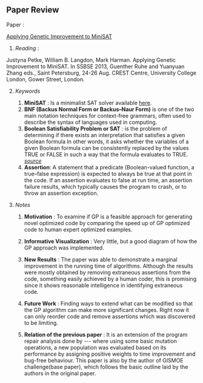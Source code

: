 ## Paper Review
Paper : 

[Applying Genetic Improvement to MiniSAT](http://www0.cs.ucl.ac.uk/staff/J.Petke/papers/Petke_2013_SSBSE.pdf)

1. *Reading* : 

Justyna Petke, William B. Langdon, Mark Harman. Applying Genetic Improvement to MiniSAT. In SSBSE 2013, Guenther Ruhe and Yuanyuan Zhang eds., Saint Petersburg, 24-26 Aug. CREST Centre, University College London, Gower Street, London.

2. *Keywords*

   1. **MiniSAT** : Is a minimalist SAT solver available [here](http://minisat.se/).
   2. **BNF (Backus Normal Form or Backus–Naur Form)** is one of the two main notation techniques for context-free grammars, often used to describe the syntax of languages used in computing.
   3. **Boolean Satisfiability Problem or SAT** : is the problem of determining if there exists an interpretation that satisfies a given Boolean formula In other words, it asks whether the variables of a given Boolean formula can be consistently replaced by the values TRUE or FALSE in such a way that the formula evaluates to TRUE. *[source](https://en.wikipedia.org/wiki/Boolean_satisfiability_problem)*
   4. **Assertion**: A statement that a predicate (Boolean-valued function, a true–false expression) is expected to always be true at that point in the code. If an assertion evaluates to false at run time, an assertion failure results, which typically causes the program to crash, or to throw an assertion exception.

3. *Notes*

   1. **Motivation** : To examine if GP is a feasible approach for generating novel optimized code by comparing the speed up of GP optimized code to human expert optimized examples.

   2. **Informative Visualization** : Very little, but a good diagram of how the GP approach was implemented. 


   3. **New Results** : The paper was able to demonstrate a marginal improvement in the running time of algorithms.  Although the results were mostly obtained by removing extraneous assertions from the code, something easily achieved by a human coder, this is promising since it shows reasonable intelligence in identifying extraneous code. 

   4. **Future Work** : Finding ways to extend what can be modified so that the GP algorithm can make more significant changes. Right now it can only reorder code and remove assertions which was discovered to be limiting. 

   5. **Relation of the previous paper** : It is an extension of the program repair analysis done by --- where using some basic mutation operations, a new population was evaluated based on its performance by assigning positive weights to time improvement and bug-free behaviour.
This paper is also by the author of GISMOE challenge(base paper), which follows the basic outline laid by the authors in the original paper. 

